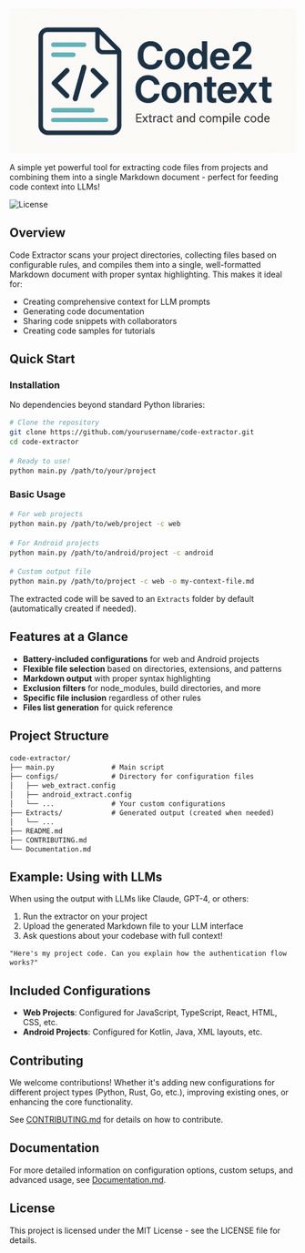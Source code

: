 ![Logo](https://github.com/1719pankaj/Utilities/blob/main/Code2Context_Logo.jpg)

A simple yet powerful tool for extracting code files from projects and combining them into a single Markdown document - perfect for feeding code context into LLMs!

![License](https://img.shields.io/badge/license-MIT-blue.svg)

## Overview

Code Extractor scans your project directories, collecting files based on configurable rules, and compiles them into a single, well-formatted Markdown document with proper syntax highlighting. This makes it ideal for:

- Creating comprehensive context for LLM prompts
- Generating code documentation
- Sharing code snippets with collaborators
- Creating code samples for tutorials

## Quick Start

### Installation

No dependencies beyond standard Python libraries:

```bash
# Clone the repository
git clone https://github.com/yourusername/code-extractor.git
cd code-extractor

# Ready to use!
python main.py /path/to/your/project
```

### Basic Usage

```bash
# For web projects
python main.py /path/to/web/project -c web

# For Android projects
python main.py /path/to/android/project -c android

# Custom output file
python main.py /path/to/project -c web -o my-context-file.md
```

The extracted code will be saved to an `Extracts` folder by default (automatically created if needed).

## Features at a Glance

- **Battery-included configurations** for web and Android projects
- **Flexible file selection** based on directories, extensions, and patterns
- **Markdown output** with proper syntax highlighting
- **Exclusion filters** for node_modules, build directories, and more
- **Specific file inclusion** regardless of other rules
- **Files list generation** for quick reference

## Project Structure

```
code-extractor/
├── main.py              # Main script
├── configs/             # Directory for configuration files
│   ├── web_extract.config
│   ├── android_extract.config
│   └── ...              # Your custom configurations
├── Extracts/            # Generated output (created when needed)
│   └── ...
├── README.md
├── CONTRIBUTING.md
└── Documentation.md
```

## Example: Using with LLMs

When using the output with LLMs like Claude, GPT-4, or others:

1. Run the extractor on your project
2. Upload the generated Markdown file to your LLM interface
3. Ask questions about your codebase with full context!

```
"Here's my project code. Can you explain how the authentication flow works?"
```

## Included Configurations

- **Web Projects**: Configured for JavaScript, TypeScript, React, HTML, CSS, etc.
- **Android Projects**: Configured for Kotlin, Java, XML layouts, etc.

## Contributing

We welcome contributions! Whether it's adding new configurations for different project types (Python, Rust, Go, etc.), improving existing ones, or enhancing the core functionality.

See [CONTRIBUTING.md](CONTRIBUTING.md) for details on how to contribute.

## Documentation

For more detailed information on configuration options, custom setups, and advanced usage, see [Documentation.md](Documentation.md).

## License

This project is licensed under the MIT License - see the LICENSE file for details.
